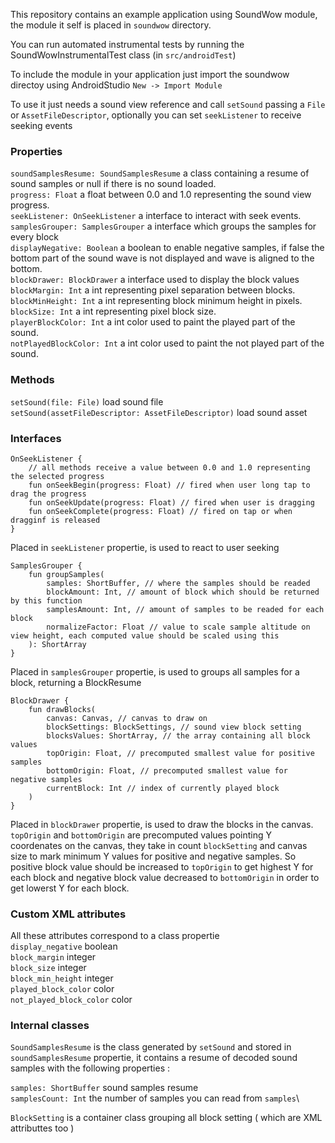 This repository contains an example application using SoundWow module, the module it self is placed in `soundwow` directory.

You can run automated instrumental tests by running the SoundWowInstrumentalTest class (in `src/androidTest`)

To include the module in your application just import the soundwow directoy using AndroidStudio `New -> Import Module`

To use it just needs a sound view reference and call `setSound` passing a `File` or `AssetFileDescriptor`, optionally you can set `seekListener` to receive seeking events

### Properties
`soundSamplesResume: SoundSamplesResume` a class containing a resume of sound samples or null if there is no sound loaded.\
`progress: Float` a float between 0.0 and 1.0 representing the sound view progress.\
`seekListener: OnSeekListener` a interface to interact with seek events.\
`samplesGrouper: SamplesGrouper` a interface which groups the samples for every block\
`displayNegative: Boolean` a boolean to enable negative samples, if false the bottom part of the sound wave is not displayed and wave is aligned to the bottom.\
`blockDrawer: BlockDrawer` a interface used to display the block values\
`blockMargin: Int` a int representing pixel separation between blocks.\
`blockMinHeight: Int` a int representing block minimum height in pixels.\
`blockSize: Int` a int representing pixel block size.\
`playerBlockColor: Int` a int color used to paint the played part of the sound.\
`notPlayedBlockColor: Int` a int color used to paint the not played part of the sound.

### Methods
`setSound(file: File)` load sound file\
`setSound(assetFileDescriptor: AssetFileDescriptor)` load sound asset

### Interfaces
```
OnSeekListener {
    // all methods receive a value between 0.0 and 1.0 representing the selected progress
    fun onSeekBegin(progress: Float) // fired when user long tap to drag the progress
    fun onSeekUpdate(progress: Float) // fired when user is dragging
    fun onSeekComplete(progress: Float) // fired on tap or when dragginf is released
}
```
Placed in `seekListener` propertie, is used to react to user seeking
```
SamplesGrouper {
    fun groupSamples(
        samples: ShortBuffer, // where the samples should be readed
        blockAmount: Int, // amount of block which should be returned by this function
        samplesAmount: Int, // amount of samples to be readed for each block
        normalizeFactor: Float // value to scale sample altitude on view height, each computed value should be scaled using this
    ): ShortArray
}
```
Placed in `samplesGrouper` propertie, is used to groups all samples for a block, returning a BlockResume
```
BlockDrawer {
    fun drawBlocks(
        canvas: Canvas, // canvas to draw on 
        blockSettings: BlockSettings, // sound view block setting
        blocksValues: ShortArray, // the array containing all block values
        topOrigin: Float, // precomputed smallest value for positive samples
        bottomOrigin: Float, // precomputed smallest value for negative samples
        currentBlock: Int // index of currently played block
    )
}
```
Placed in `blockDrawer` propertie, is used to draw the blocks in the canvas. `topOrigin` and `bottomOrigin` are precomputed values pointing Y coordenates on the canvas, they take in count `blockSetting` and canvas size to mark minimum Y values for positive and negative samples. So positive block value should be increased to `topOrigin` to get highest Y for each block and negative block value decreased to `bottomOrigin` in order to get lowerst Y for each block.
    
### Custom XML attributes
All these attributes correspond to a class propertie\
`display_negative` boolean\
`block_margin` integer\
`block_size` integer\
`block_min_height` integer\
`played_block_color` color\
`not_played_block_color` color

### Internal classes

`SoundSamplesResume` is the class generated by `setSound` and stored in `soundSamplesResume` propertie, it contains a resume of decoded sound samples with the following properties :

`samples: ShortBuffer` sound samples resume\
`samplesCount: Int` the number of samples you can read from `samples`\

`BlockSetting` is a container class grouping all block setting ( which are XML attributtes too )